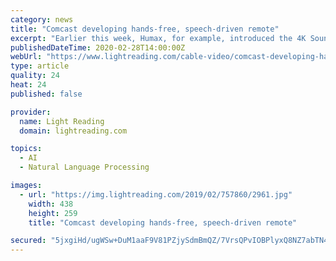 ```yaml
---
category: news
title: "Comcast developing hands-free, speech-driven remote"
excerpt: "Earlier this week, Humax, for example, introduced the 4K Soundbox, a connected soundbar with an integrated microphone for far-field voice recognition that can be integrated with a set-top box. Humax's new soundbar uses the Reference Design Kit, an open source platform managed by Comcast, Liberty Global and Charter Communications."
publishedDateTime: 2020-02-28T14:00:00Z
webUrl: "https://www.lightreading.com/cable-video/comcast-developing-hands-free-speech-driven-remote-/d/d-id/757860"
type: article
quality: 24
heat: 24
published: false

provider:
  name: Light Reading
  domain: lightreading.com

topics:
  - AI
  - Natural Language Processing

images:
  - url: "https://img.lightreading.com/2019/02/757860/2961.jpg"
    width: 438
    height: 259
    title: "Comcast developing hands-free, speech-driven remote"

secured: "5jxgiHd/ugWSw+DuM1aaF9V81PZjySdmBmQZ/7VrsQPvIOBPlyxQ8NZ7abTN42E7HBDn3U36Evej5IVJNJ4pGRTWD1hAIf9sXNxoWjH6ws80WbjKLzNJBel8IB9eP4dSwmeD8DPbAizHYcvzurpCICWpvBgDhB0HaVsoCL5d3gNIE2ZLWhiBfAYQ9TWJctvzkLwFPETKyvFaaMvrFYr6ZJn3piMzXcENTXse2PwLjrVsCOC2xLOKeyYnUlZx1LYiG08AXTwcUhHXYHORMgph6FiA4EPOw+4OCBAUfkD1BJwyFs7uW/Spj5GWkG4pxxXp;BeO1AB7OcBeymCZzeksQ1g=="
---
```


